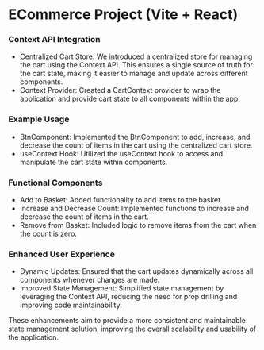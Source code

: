 # ECommerce Project (Vite + React)

### Context API Integration
- Centralized Cart Store: We introduced a centralized store for managing the cart using the Context API. This ensures a single source of truth for the cart state, making it easier to manage and update across different components.
- Context Provider: Created a CartContext provider to wrap the application and provide cart state to all components within the app.
### Example Usage
- BtnComponent: Implemented the BtnComponent to add, increase, and decrease the count of items in the cart using the centralized cart store.
- useContext Hook: Utilized the useContext hook to access and manipulate the cart state within components.
### Functional Components
- Add to Basket: Added functionality to add items to the basket.
- Increase and Decrease Count: Implemented functions to increase and decrease the count of items in the cart.
- Remove from Basket: Included logic to remove items from the cart when the count is zero.
### Enhanced User Experience
- Dynamic Updates: Ensured that the cart updates dynamically across all components whenever changes are made.
- Improved State Management: Simplified state management by leveraging the Context API, reducing the need for prop drilling and improving code maintainability.

These enhancements aim to provide a more consistent and maintainable state management solution, improving the overall scalability and usability of the application.
